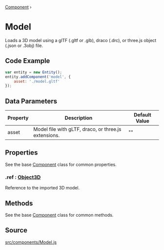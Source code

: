 [Component](api/core/Component) ›

# Model
Loads a 3D model using a glTF (.gltf or .glb), draco (.drc), or three.js object (.json or .3obj) file.

## Code Example

```javascript
var entity = new Entity();
entity.addComponent('model', {
	asset: './model.gltf'
});
```

## Data Parameters

| Property | Description                                          | Default Value |
|----------|------------------------------------------------------|---------------|
| asset    | Model file with gLTF, draco, or three.js extensions. | ""            |

## Properties

See the base [Component](api/core/Component) class for common properties.

### .<a>ref</a> : <span class="param">[Object3D](https://threejs.org/docs/#api/en/core/Object3D)</span>
Reference to the imported 3D model.

## Methods

See the base [Component](api/core/Component) class for common methods.

## Source
[src/components/Model.js](https://github.com/Cloud9c/taro/blob/master/src/components/Model.js)